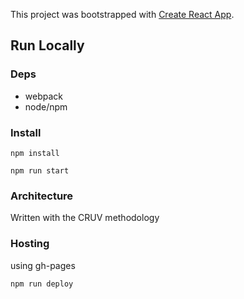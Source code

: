 This project was bootstrapped with [Create React App](https://github.com/facebookincubator/create-react-app).

## Run Locally

### Deps

- webpack
- node/npm

### Install

`npm install`

`npm run start`

### Architecture

Written with the CRUV methodology

### Hosting

using gh-pages

`npm run deploy`
